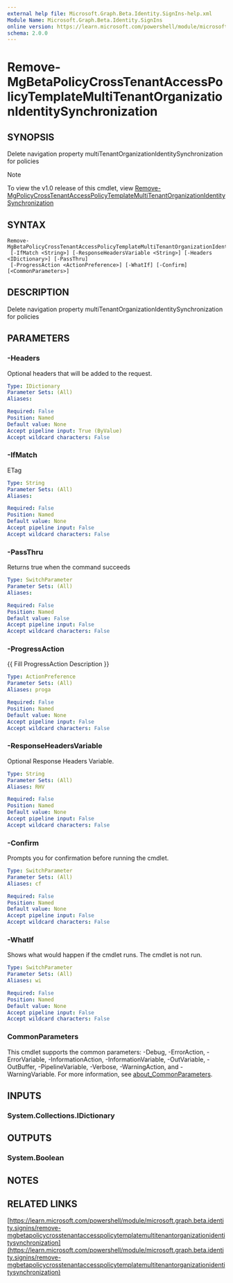 ```yaml
---
external help file: Microsoft.Graph.Beta.Identity.SignIns-help.xml
Module Name: Microsoft.Graph.Beta.Identity.SignIns
online version: https://learn.microsoft.com/powershell/module/microsoft.graph.beta.identity.signins/remove-mgbetapolicycrosstenantaccesspolicytemplatemultitenantorganizationidentitysynchronization
schema: 2.0.0
---
```


# Remove-MgBetaPolicyCrossTenantAccessPolicyTemplateMultiTenantOrganizationIdentitySynchronization

## SYNOPSIS
Delete navigation property multiTenantOrganizationIdentitySynchronization for policies

> [!NOTE]
> To view the v1.0 release of this cmdlet, view [Remove-MgPolicyCrossTenantAccessPolicyTemplateMultiTenantOrganizationIdentitySynchronization](/powershell/module/Microsoft.Graph.Identity.SignIns/Remove-MgPolicyCrossTenantAccessPolicyTemplateMultiTenantOrganizationIdentitySynchronization?view=graph-powershell-1.0)

## SYNTAX

```
Remove-MgBetaPolicyCrossTenantAccessPolicyTemplateMultiTenantOrganizationIdentitySynchronization
 [-IfMatch <String>] [-ResponseHeadersVariable <String>] [-Headers <IDictionary>] [-PassThru]
 [-ProgressAction <ActionPreference>] [-WhatIf] [-Confirm] [<CommonParameters>]
```

## DESCRIPTION
Delete navigation property multiTenantOrganizationIdentitySynchronization for policies

## PARAMETERS

### -Headers
Optional headers that will be added to the request.

```yaml
Type: IDictionary
Parameter Sets: (All)
Aliases:

Required: False
Position: Named
Default value: None
Accept pipeline input: True (ByValue)
Accept wildcard characters: False
```

### -IfMatch
ETag

```yaml
Type: String
Parameter Sets: (All)
Aliases:

Required: False
Position: Named
Default value: None
Accept pipeline input: False
Accept wildcard characters: False
```

### -PassThru
Returns true when the command succeeds

```yaml
Type: SwitchParameter
Parameter Sets: (All)
Aliases:

Required: False
Position: Named
Default value: False
Accept pipeline input: False
Accept wildcard characters: False
```

### -ProgressAction
{{ Fill ProgressAction Description }}

```yaml
Type: ActionPreference
Parameter Sets: (All)
Aliases: proga

Required: False
Position: Named
Default value: None
Accept pipeline input: False
Accept wildcard characters: False
```

### -ResponseHeadersVariable
Optional Response Headers Variable.

```yaml
Type: String
Parameter Sets: (All)
Aliases: RHV

Required: False
Position: Named
Default value: None
Accept pipeline input: False
Accept wildcard characters: False
```

### -Confirm
Prompts you for confirmation before running the cmdlet.

```yaml
Type: SwitchParameter
Parameter Sets: (All)
Aliases: cf

Required: False
Position: Named
Default value: None
Accept pipeline input: False
Accept wildcard characters: False
```

### -WhatIf
Shows what would happen if the cmdlet runs.
The cmdlet is not run.

```yaml
Type: SwitchParameter
Parameter Sets: (All)
Aliases: wi

Required: False
Position: Named
Default value: None
Accept pipeline input: False
Accept wildcard characters: False
```

### CommonParameters
This cmdlet supports the common parameters: -Debug, -ErrorAction, -ErrorVariable, -InformationAction, -InformationVariable, -OutVariable, -OutBuffer, -PipelineVariable, -Verbose, -WarningAction, and -WarningVariable. For more information, see [about_CommonParameters](http://go.microsoft.com/fwlink/?LinkID=113216).

## INPUTS

### System.Collections.IDictionary
## OUTPUTS

### System.Boolean
## NOTES

## RELATED LINKS

[https://learn.microsoft.com/powershell/module/microsoft.graph.beta.identity.signins/remove-mgbetapolicycrosstenantaccesspolicytemplatemultitenantorganizationidentitysynchronization](https://learn.microsoft.com/powershell/module/microsoft.graph.beta.identity.signins/remove-mgbetapolicycrosstenantaccesspolicytemplatemultitenantorganizationidentitysynchronization)





